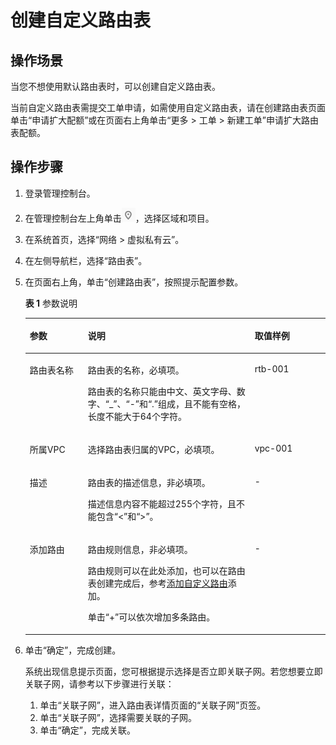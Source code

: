 # 创建自定义路由表<a name="route_0015"></a>

## 操作场景<a name="zh-cn_topic_0212076960_s974a02c09b8e44f59dcc9335de2d030a"></a>

当您不想使用默认路由表时，可以创建自定义路由表。

当前自定义路由表需提交工单申请，如需使用自定义路由表，请在创建路由表页面单击“申请扩大配额”或在页面右上角单击“更多 \> 工单 \> 新建工单”申请扩大路由表配额。

## 操作步骤<a name="zh-cn_topic_0212076960_section1413101810288"></a>

1.  登录管理控制台。
2.  在管理控制台左上角单击![](figures/icon-region-0.png)，选择区域和项目。
3.  在系统首页，选择“网络 \> 虚拟私有云”。
4.  在左侧导航栏，选择“路由表”。
5.  在页面右上角，单击“创建路由表”，按照提示配置参数。

    **表 1**  参数说明

    <a name="zh-cn_topic_0212076960_table1365321914315"></a>
    <table><thead align="left"><tr id="zh-cn_topic_0212076960_row865119196315"><th class="cellrowborder" valign="top" width="19.36%" id="mcps1.2.4.1.1"><p id="zh-cn_topic_0212076960_p265121911317"><a name="zh-cn_topic_0212076960_p265121911317"></a><a name="zh-cn_topic_0212076960_p265121911317"></a>参数</p>
    </th>
    <th class="cellrowborder" valign="top" width="55.58%" id="mcps1.2.4.1.2"><p id="zh-cn_topic_0212076960_p465119191314"><a name="zh-cn_topic_0212076960_p465119191314"></a><a name="zh-cn_topic_0212076960_p465119191314"></a>说明</p>
    </th>
    <th class="cellrowborder" valign="top" width="25.06%" id="mcps1.2.4.1.3"><p id="zh-cn_topic_0212076960_p76511619136"><a name="zh-cn_topic_0212076960_p76511619136"></a><a name="zh-cn_topic_0212076960_p76511619136"></a>取值样例</p>
    </th>
    </tr>
    </thead>
    <tbody><tr id="zh-cn_topic_0212076960_row12652161914320"><td class="cellrowborder" valign="top" width="19.36%" headers="mcps1.2.4.1.1 "><p id="zh-cn_topic_0212076960_p13651171910311"><a name="zh-cn_topic_0212076960_p13651171910311"></a><a name="zh-cn_topic_0212076960_p13651171910311"></a>路由表名称</p>
    </td>
    <td class="cellrowborder" valign="top" width="55.58%" headers="mcps1.2.4.1.2 "><p id="zh-cn_topic_0212076960_p1765111191030"><a name="zh-cn_topic_0212076960_p1765111191030"></a><a name="zh-cn_topic_0212076960_p1765111191030"></a>路由表的名称，必填项。</p>
    <p id="zh-cn_topic_0212076960_p16516192316"><a name="zh-cn_topic_0212076960_p16516192316"></a><a name="zh-cn_topic_0212076960_p16516192316"></a>路由表的名称只能由中文、英文字母、数字、“_”、“-”和“.”组成，且不能有空格，长度不能大于64个字符。</p>
    </td>
    <td class="cellrowborder" valign="top" width="25.06%" headers="mcps1.2.4.1.3 "><p id="zh-cn_topic_0212076960_p76525198313"><a name="zh-cn_topic_0212076960_p76525198313"></a><a name="zh-cn_topic_0212076960_p76525198313"></a>rtb-001</p>
    </td>
    </tr>
    <tr id="zh-cn_topic_0212076960_row46529191636"><td class="cellrowborder" valign="top" width="19.36%" headers="mcps1.2.4.1.1 "><p id="zh-cn_topic_0212076960_p10652161913311"><a name="zh-cn_topic_0212076960_p10652161913311"></a><a name="zh-cn_topic_0212076960_p10652161913311"></a>所属VPC</p>
    </td>
    <td class="cellrowborder" valign="top" width="55.58%" headers="mcps1.2.4.1.2 "><p id="zh-cn_topic_0212076960_p1652131917319"><a name="zh-cn_topic_0212076960_p1652131917319"></a><a name="zh-cn_topic_0212076960_p1652131917319"></a>选择路由表归属的VPC，必填项。</p>
    </td>
    <td class="cellrowborder" valign="top" width="25.06%" headers="mcps1.2.4.1.3 "><p id="zh-cn_topic_0212076960_p166521019737"><a name="zh-cn_topic_0212076960_p166521019737"></a><a name="zh-cn_topic_0212076960_p166521019737"></a>vpc-001</p>
    </td>
    </tr>
    <tr id="zh-cn_topic_0212076960_row965310191031"><td class="cellrowborder" valign="top" width="19.36%" headers="mcps1.2.4.1.1 "><p id="zh-cn_topic_0212076960_p1365220191134"><a name="zh-cn_topic_0212076960_p1365220191134"></a><a name="zh-cn_topic_0212076960_p1365220191134"></a>描述</p>
    </td>
    <td class="cellrowborder" valign="top" width="55.58%" headers="mcps1.2.4.1.2 "><p id="zh-cn_topic_0212076960_p46523191316"><a name="zh-cn_topic_0212076960_p46523191316"></a><a name="zh-cn_topic_0212076960_p46523191316"></a>路由表的描述信息，非必填项。</p>
    <p id="zh-cn_topic_0212076960_p3652141914319"><a name="zh-cn_topic_0212076960_p3652141914319"></a><a name="zh-cn_topic_0212076960_p3652141914319"></a>描述信息内容不能超过255个字符，且不能包含“&lt;”和“&gt;”。</p>
    </td>
    <td class="cellrowborder" valign="top" width="25.06%" headers="mcps1.2.4.1.3 "><p id="zh-cn_topic_0212076960_p10652119134"><a name="zh-cn_topic_0212076960_p10652119134"></a><a name="zh-cn_topic_0212076960_p10652119134"></a>-</p>
    </td>
    </tr>
    <tr id="zh-cn_topic_0212076960_row135481292303"><td class="cellrowborder" valign="top" width="19.36%" headers="mcps1.2.4.1.1 "><p id="zh-cn_topic_0212076960_p16549129163012"><a name="zh-cn_topic_0212076960_p16549129163012"></a><a name="zh-cn_topic_0212076960_p16549129163012"></a>添加路由</p>
    </td>
    <td class="cellrowborder" valign="top" width="55.58%" headers="mcps1.2.4.1.2 "><p id="zh-cn_topic_0212076960_p17690126124510"><a name="zh-cn_topic_0212076960_p17690126124510"></a><a name="zh-cn_topic_0212076960_p17690126124510"></a>路由规则信息，非必填项。</p>
    <p id="zh-cn_topic_0212076960_p316151010485"><a name="zh-cn_topic_0212076960_p316151010485"></a><a name="zh-cn_topic_0212076960_p316151010485"></a>路由规则可以在此处添加，也可以在路由表创建完成后，参考<a href="添加自定义路由-1.md">添加自定义路由</a>添加。</p>
    <p id="zh-cn_topic_0212076960_p1116151064812"><a name="zh-cn_topic_0212076960_p1116151064812"></a><a name="zh-cn_topic_0212076960_p1116151064812"></a>单击“+”可以依次增加多条路由。</p>
    </td>
    <td class="cellrowborder" valign="top" width="25.06%" headers="mcps1.2.4.1.3 "><p id="zh-cn_topic_0212076960_p2054992923015"><a name="zh-cn_topic_0212076960_p2054992923015"></a><a name="zh-cn_topic_0212076960_p2054992923015"></a>-</p>
    </td>
    </tr>
    </tbody>
    </table>

6.  单击“确定”，完成创建。

    系统出现信息提示页面，您可根据提示选择是否立即关联子网。若您想要立即关联子网，请参考以下步骤进行关联：

    1.  单击“关联子网”，进入路由表详情页面的“关联子网”页签。
    2.  单击“关联子网”，选择需要关联的子网。
    3.  单击“确定”，完成关联。


